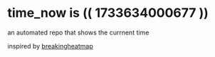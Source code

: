 # time_now is (( 1733634000677 ))

an automated repo that shows the currnent time

inspired by [breakingheatmap](https://github.com/breakingheatmap/breakingheatmap)